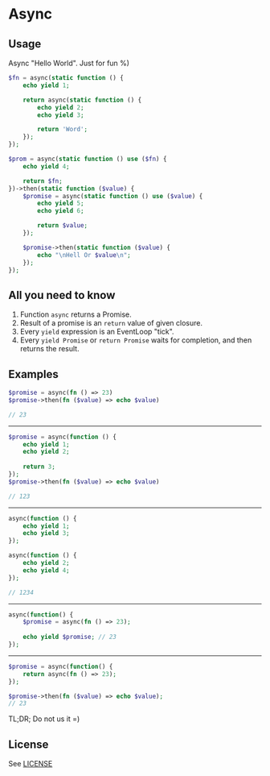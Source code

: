 # Async

## Usage

Async "Hello World". Just for fun %)

```php
$fn = async(static function () {
    echo yield 1;

    return async(static function () {
        echo yield 2;
        echo yield 3;

        return 'Word';
    });
});

$prom = async(static function () use ($fn) {
    echo yield 4;

    return $fn;
})->then(static function ($value) {
    $promise = async(static function () use ($value) {
        echo yield 5;
        echo yield 6;

        return $value;
    });

    $promise->then(static function ($value) {
        echo "\nHell Or $value\n";
    });
});
```

## All you need to know

1) Function `async` returns a Promise.
2) Result of a promise is an `return` value of given closure.
3) Every `yield` expression is an EventLoop "tick".
4) Every `yield Promise` or `return Promise` waits for completion, and then returns the result.

## Examples

```php
$promise = async(fn () => 23)
$promise->then(fn ($value) => echo $value)

// 23
```

----

```php
$promise = async(function () {
    echo yield 1;
    echo yield 2;
    
    return 3;
});
$promise->then(fn ($value) => echo $value)

// 123
```

----

```php
async(function () {
    echo yield 1;
    echo yield 3;
});

async(function () {
    echo yield 2;
    echo yield 4;
});

// 1234
```

----

```php
async(function() {
    $promise = async(fn () => 23);
    
    echo yield $promise; // 23
});
```

----

```php
$promise = async(function() {
    return async(fn () => 23);
});

$promise->then(fn ($value) => echo $value);
// 23
```

TL;DR; Do not us it =)

## License

See [LICENSE](https://github.com/SerafimArts/Async/master/LICENSE.md)
